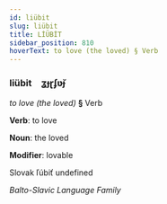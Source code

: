 ```yaml
---
id: liübit
slug: liübit
title: LİÜBİT
sidebar_position: 810
hoverText: to love (the loved) § Verb
---
```


### liübit&emsp;<span kind="abugida">ʓɟɽʄʋ̆ɟ</span>

*to love (the loved)* **§** Verb

**Verb**: to love

**Noun**: the loved

**Modifier**: lovable

Slovak ľúbiť undefined

*Balto-Slavic Language Family*